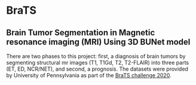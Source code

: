 # BraTS
## Brain Tumor Segmentation in Magnetic resonance imaging (MRI) Using 3D BUNet model

There are two phases to this project: first, a diagnosis of brain tumors by segmenting structural mr images (T1, T1Gd, T2, T2-FLAIR) into three parts (ET, ED, NCR/NET), and second, a prognosis.
The datasets were provided by University of Pennsylvania as part of the [BraTS challenge 2020](https://www.med.upenn.edu/cbica/brats2020/data.html).

